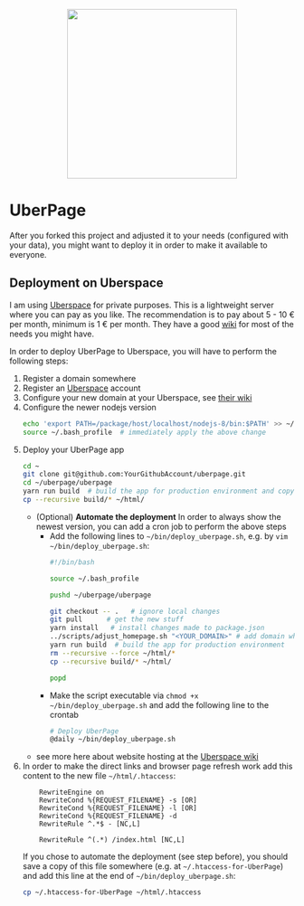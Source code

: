 <p align="center">
  <img src="https://raw.githubusercontent.com/StegSchreck/uberpage/master/uberpage/public/img/UberPage.png" width="300px">
</p>

# UberPage
After you forked this project and adjusted it to your needs (configured with your data), you might want to deploy it in order to make it available to everyone.

## Deployment on Uberspace
I am using [Uberspace](https://uberspace.de/) for private purposes. This is a lightweight server where you can pay as you like. The recommendation is to pay about 5 - 10 € per month, minimum is 1 € per month. They have a good [wiki](https://manual.uberspace.de/) for most of the needs you might have.

In order to deploy UberPage to Uberspace, you will have to perform the following steps:
1.  Register a domain somewhere
2.  Register an [Uberspace](https://uberspace.de/) account
3.  Configure your new domain at your Uberspace, see [their wiki](https://manual.uberspace.de/web-domains.html)
4.  Configure the newer nodejs version
    ```sh
    echo 'export PATH=/package/host/localhost/nodejs-8/bin:$PATH' >> ~/.bash_profile  # use the newer nodejs version, as this is not the default
    source ~/.bash_profile  # immediately apply the above change
    ```
5.  Deploy your UberPage app
    ```sh
    cd ~
    git clone git@github.com:YourGithubAccount/uberpage.git
    cd ~/uberpage/uberpage
    yarn run build  # build the app for production environment and copy the result to the web root directory
    cp --recursive build/* ~/html/
    ```
    * (Optional) **Automate the deployment**
      In order to always show the newest version, you can add a cron job to perform the above steps
      * Add the following lines to `~/bin/deploy_uberpage.sh`, e.g. by `vim ~/bin/deploy_uberpage.sh`:
        ```sh
        #!/bin/bash
        
        source ~/.bash_profile
  
        pushd ~/uberpage/uberpage
        
        git checkout -- .   # ignore local changes
        git pull      # get the new stuff
        yarn install   # install changes made to package.json
        ../scripts/adjust_homepage.sh "<YOUR_DOMAIN>" # add domain where this is deployed, e.g. https://example.com
        yarn run build  # build the app for production environment
        rm --recursive --force ~/html/*
        cp --recursive build/* ~/html/
        
        popd
        ```
      * Make the script executable via `chmod +x ~/bin/deploy_uberpage.sh` and add the following line to the crontab
        ```sh
        # Deploy UberPage
        @daily ~/bin/deploy_uberpage.sh
        ``` 
    * see more here about website hosting at the [Uberspace wiki](https://manual.uberspace.de/web-documentroot.html)
6.  In order to make the direct links and browser page refresh work add this content to the new file `~/html/.htaccess`:
    ```
        RewriteEngine on
        RewriteCond %{REQUEST_FILENAME} -s [OR]
        RewriteCond %{REQUEST_FILENAME} -l [OR]
        RewriteCond %{REQUEST_FILENAME} -d
        RewriteRule ^.*$ - [NC,L]
    
        RewriteRule ^(.*) /index.html [NC,L]
    ```
    If you chose to automate the deployment (see step before), you should save a copy of this file somewhere (e.g. at `~/.htaccess-for-UberPage`) and add this line at the end of `~/bin/deploy_uberpage.sh`:
    ```sh
    cp ~/.htaccess-for-UberPage ~/html/.htaccess
    ```
